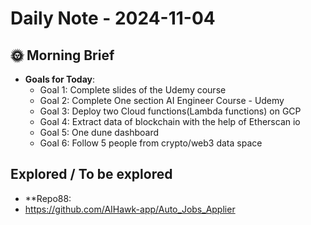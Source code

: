 # Daily Note - 2024-11-04

## 🌞 Morning Brief
- **Goals for Today**: 
  - Goal 1: Complete slides of the Udemy course
  - Goal 2: Complete One section AI Engineer Course - Udemy
  - Goal 3: Deploy two Cloud functions(Lambda functions) on GCP
  - Goal 4: Extract data of blockchain with the help of Etherscan io
  - Goal 5: One dune dashboard
  - Goal 6: Follow 5 people from crypto/web3 data space


## Explored / To be explored
-  **Repo88:
  - https://github.com/AIHawk-app/Auto_Jobs_Applier
